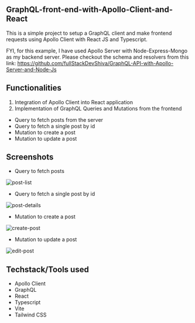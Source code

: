 ## GraphQL-front-end-with-Apollo-Client-and-React

This is a simple project to setup a GraphQL client and make frontend requests using Apollo Client with React JS and Typescript.

FYI, for this example, I have used Apollo Server with Node-Express-Mongo as my backend server. Please checkout the schema and resolvers from this link: https://github.com/fullStackDevShiva/GraphQL-API-with-Apollo-Server-and-Node-Js

## Functionalities

1. Integration of Apollo Client into React application
2. Implementation of GraphQL Queries and Mutations from the frontend

- Query to fetch posts from the server
- Query to fetch a single post by id
- Mutation to create a post
- Mutation to update a post

## Screenshots

- Query to fetch posts
  
![post-list](https://github.com/user-attachments/assets/b74db2dc-93e3-4f7b-8572-0af857f8536f)


- Query to fetch a single post by id
  
![post-details](https://github.com/user-attachments/assets/0e1221b8-cfed-4da7-86fb-34cb132defce)


- Mutation to create a post
  
![create-post](https://github.com/user-attachments/assets/b9c9afcf-9014-45dd-bd8e-fb3a55375431)


- Mutation to update a post
  
![edit-post](https://github.com/user-attachments/assets/a5a25608-ff0a-4885-babc-f9ffc09ae9f9)


## Techstack/Tools used

- Apollo Client
- GraphQL
- React
- Typescript
- Vite
- Tailwind CSS
